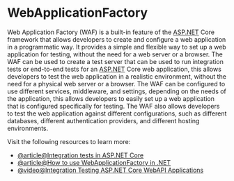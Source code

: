 # WebApplicationFactory

Web Application Factory (WAF) is a built-in feature of the [ASP.NET](http://ASP.NET) Core framework that allows developers to create and configure a web application in a programmatic way. It provides a simple and flexible way to set up a web application for testing, without the need for a web server or a browser. The WAF can be used to create a test server that can be used to run integration tests or end-to-end tests for an [ASP.NET](http://ASP.NET) Core web application, this allows developers to test the web application in a realistic environment, without the need for a physical web server or a browser. The WAF can be configured to use different services, middleware, and settings, depending on the needs of the application, this allows developers to easily set up a web application that is configured specifically for testing. The WAF also allows developers to test the web application against different configurations, such as different databases, different authentication providers, and different hosting environments.

Visit the following resources to learn more:

- [@article@Integration tests in ASP.NET Core](https://learn.microsoft.com/en-us/aspnet/core/test/integration-tests?view=aspnetcore-7.0)
- [@article@How to use WebApplicationFactory in .NET](https://stackoverflow.com/questions/69058176/how-to-use-webapplicationfactory-in-net6-without-speakable-entry-point)
- [@video@Integration Testing ASP.NET Core WebAPI Applications](https://www.youtube.com/watch?v=xs8gNQjCXw0)